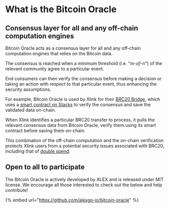 # What is the Bitcoin Oracle

## Consensus layer for all and any off-chain computation engines

Bitcoin Oracle acts as a consensus layer for all and any off-chain computation engines that relies on the Bitcoin data.

The consensus is reached when a minimum threshold (i.e. "_m-of-n_") of the relevant community agree to a particular event.

End consumers can then verify the consensus before making a decision or taking an action with respect to that particular event, thus enhancing the security assumptions.

For example, Bitcoin Oracle is used by Xlink for their [BRC20 Bridge](https://app.xlink.network/bridge/brc20-bridge/peg-in), which uses a [smart contract on Stacks](https://explorer.hiro.so/txid/SP3K8BC0PPEVCV7NZ6QSRWPQ2JE9E5B6N3PA0KBR9.btc-bridge-endpoint-v1-10?chain=mainnet) to verify the consensus and save the validated data on-chain.

When Xlink identifies a particular BRC20 transfer to process, it pulls the relevant consensus data from Bitcoin Oracle, verify them using its smart contract before saving them on-chain.

This combination of the off-chain computation and the on-chain verification protects Xlink users from a potential security issues associated with BRC20, including that of [double spend](https://en.wikipedia.org/wiki/Double-spending).

## Open to all to participate

The Bitcoin Oracle is actively developed by ALEX and is released under MIT license. We encourage all those interested to check out the below and help contribute!

{% embed url="https://github.com/alexgo-io/bitcoin-oracle" %}
